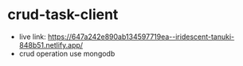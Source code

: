 # crud-task-client
* live link: https://647a242e890ab134597719ea--iridescent-tanuki-848b51.netlify.app/
* crud operation use mongodb 
